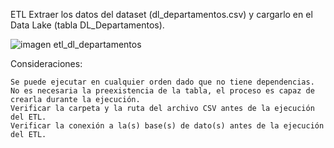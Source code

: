 ETL
Extraer los datos del dataset (dl_departamentos.csv) y cargarlo en el Data Lake (tabla DL_Departamentos).

![imagen etl_dl_departamentos](departamentos.png)

Consideraciones:

    Se puede ejecutar en cualquier orden dado que no tiene dependencias.
    No es necesaria la preexistencia de la tabla, el proceso es capaz de crearla durante la ejecución.
    Verificar la carpeta y la ruta del archivo CSV antes de la ejecución del ETL.
    Verificar la conexión a la(s) base(s) de dato(s) antes de la ejecución del ETL.
